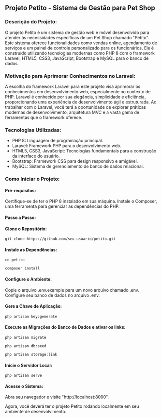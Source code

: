 ## Projeto Petito - Sistema de Gestão para Pet Shop

<h3>Descrição do Projeto:</h3>
    <p>
        O projeto Petito é um sistema de gestão web e móvel desenvolvido para atender às necessidades específicas de um Pet Shop chamado "Petito". Este sistema oferece funcionalidades como vendas online, agendamento de serviços e um painel de controle personalizado para os funcionários. Ele é construído utilizando tecnologias modernas como PHP 8 com o framework Laravel, HTML5, CSS3, JavaScript, Bootstrap e MySQL para o banco de dados.
    </p>

<h3>Motivação para Aprimorar Conhecimentos no Laravel:</h3>
    <p>
        A escolha do framework Laravel para este projeto visa aprimorar os conhecimentos em desenvolvimento web, especialmente no contexto de PHP. Laravel é conhecido por sua elegância, simplicidade e eficiência, proporcionando uma experiência de desenvolvimento ágil e estruturada. Ao trabalhar com o Laravel, você terá a oportunidade de explorar práticas modernas de desenvolvimento, arquitetura MVC e a vasta gama de ferramentas que o framework oferece.
    </p>

<h3>Tecnologias Utilizadas:</h3>
    <ul>
        <li>PHP 8: Linguagem de programação principal.</li>
        <li>Laravel: Framework PHP para o desenvolvimento web.</li>
        <li>HTML5, CSS3, JavaScript: Tecnologias fundamentais para a construção da interface do usuário.</li>
        <li>Bootstrap: Framework CSS para design responsivo e amigável.</li>
        <li>MySQL: Sistema de gerenciamento de banco de dados relacional.</li>
    </ul>

<h3>Como Iniciar o Projeto:</h3>

<h4>Pré-requisitos:</h4>
    <p>
        Certifique-se de ter o PHP 8 instalado em sua máquina. Instale o Composer, uma ferramenta para gerenciar as dependências do PHP.
    </p>

<h4>Passo a Passo:</h4>

<h4>Clone o Repositório:</h4>
    <pre><code>git clone https://github.com/seu-usuario/petito.git</code></pre>

<h4>Instale as Dependências:</h4>
<pre><code>cd petito<br></code></pre>
<pre><code>composer install<br></code></pre>

<h4>Configure o Ambiente:</h4>
<p>
    Copie o arquivo .env.example para um novo arquivo chamado .env. Configure seu banco de dados no arquivo .env.
</p>

<h4>Gere a Chave de Aplicação:</h4>
    <pre><code>php artisan key:generate</code></pre>

<h4>Execute as Migrações do Banco de Dados e ativar os links:</h4>
    <pre><code>php artisan migrate</code></pre>
    <pre><code>php artisan db:seed</code></pre>
    <pre><code>php artisan storage:link</code></pre>
    
<h4>Inicie o Servidor Local:</h4>
<pre><code>php artisan serve</code></pre>

<h4>Acesse o Sistema:</h4>
<p>
    Abra seu navegador e visite "http://localhost:8000".
</p>

<p>
    Agora, você deverá ter o projeto Petito rodando localmente em seu ambiente de desenvolvimento.
</p>
